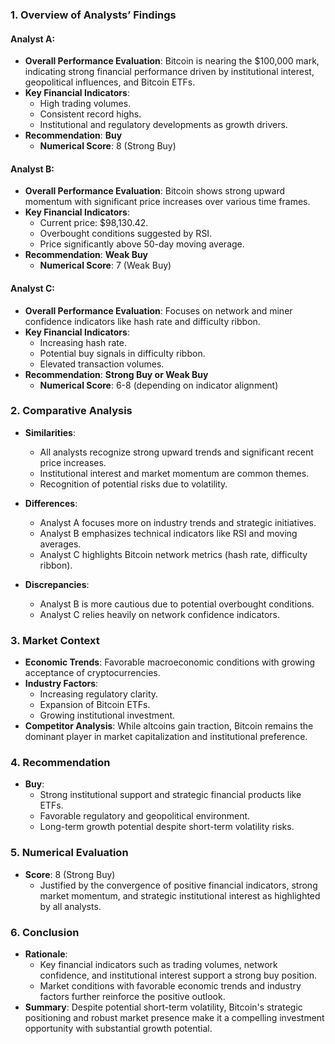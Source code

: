 ### 1. Overview of Analysts’ Findings

#### Analyst A:
- **Overall Performance Evaluation**: Bitcoin is nearing the $100,000 mark, indicating strong financial performance driven by institutional interest, geopolitical influences, and Bitcoin ETFs.
- **Key Financial Indicators**:
  - High trading volumes.
  - Consistent record highs.
  - Institutional and regulatory developments as growth drivers.
- **Recommendation**: **Buy**
  - **Numerical Score**: 8 (Strong Buy)

#### Analyst B:
- **Overall Performance Evaluation**: Bitcoin shows strong upward momentum with significant price increases over various time frames.
- **Key Financial Indicators**:
  - Current price: $98,130.42.
  - Overbought conditions suggested by RSI.
  - Price significantly above 50-day moving average.
- **Recommendation**: **Weak Buy**
  - **Numerical Score**: 7 (Weak Buy)

#### Analyst C:
- **Overall Performance Evaluation**: Focuses on network and miner confidence indicators like hash rate and difficulty ribbon.
- **Key Financial Indicators**:
  - Increasing hash rate.
  - Potential buy signals in difficulty ribbon.
  - Elevated transaction volumes.
- **Recommendation**: **Strong Buy or Weak Buy**
  - **Numerical Score**: 6-8 (depending on indicator alignment)

### 2. Comparative Analysis

- **Similarities**:
  - All analysts recognize strong upward trends and significant recent price increases.
  - Institutional interest and market momentum are common themes.
  - Recognition of potential risks due to volatility.

- **Differences**:
  - Analyst A focuses more on industry trends and strategic initiatives.
  - Analyst B emphasizes technical indicators like RSI and moving averages.
  - Analyst C highlights Bitcoin network metrics (hash rate, difficulty ribbon).

- **Discrepancies**:
  - Analyst B is more cautious due to potential overbought conditions.
  - Analyst C relies heavily on network confidence indicators.

### 3. Market Context

- **Economic Trends**: Favorable macroeconomic conditions with growing acceptance of cryptocurrencies.
- **Industry Factors**:
  - Increasing regulatory clarity.
  - Expansion of Bitcoin ETFs.
  - Growing institutional investment.
- **Competitor Analysis**: While altcoins gain traction, Bitcoin remains the dominant player in market capitalization and institutional preference.

### 4. Recommendation

- **Buy**:
  - Strong institutional support and strategic financial products like ETFs.
  - Favorable regulatory and geopolitical environment.
  - Long-term growth potential despite short-term volatility risks.

### 5. Numerical Evaluation

- **Score**: 8 (Strong Buy)
  - Justified by the convergence of positive financial indicators, strong market momentum, and strategic institutional interest as highlighted by all analysts.

### 6. Conclusion

- **Rationale**:
  - Key financial indicators such as trading volumes, network confidence, and institutional interest support a strong buy position.
  - Market conditions with favorable economic trends and industry factors further reinforce the positive outlook.
- **Summary**: Despite potential short-term volatility, Bitcoin's strategic positioning and robust market presence make it a compelling investment opportunity with substantial growth potential.